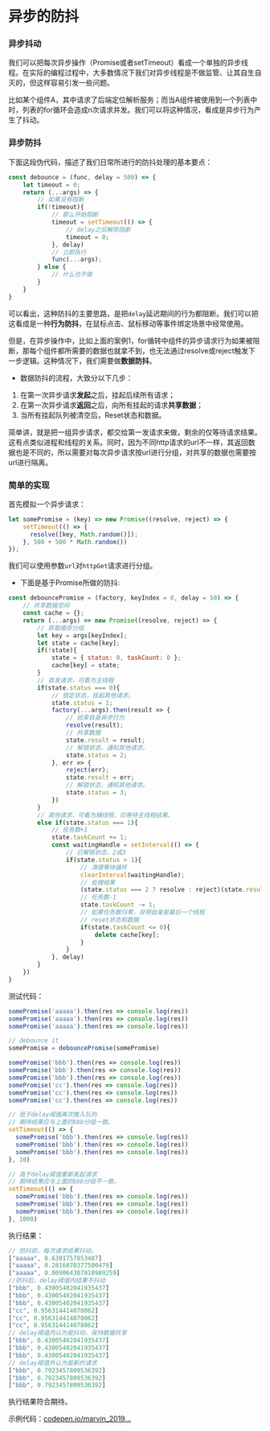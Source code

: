 # 异步的防抖

### 异步抖动

我们可以把每次异步操作（Promise或者setTimeout）看成一个单独的异步线程。在实际的编程过程中，大多数情况下我们对异步线程是不做监管、让其自生自灭的，但这样容易引发一些问题。

比如某个组件A，其中请求了后端定位解析服务；而当A组件被使用到一个列表中时，列表的for循环会造成n次请求并发。我们可以将这种情况，看成是异步行为产生了抖动。

### 异步防抖

下面这段伪代码，描述了我们日常所进行的防抖处理的基本要点：

```JavaScript
const debounce = (func, delay = 500) => {
    let timeout = 0;
    return (...args) => {
        // 如果没有阻断
        if(!timeout){
            // 那么开始阻断
            timeout = setTimeout(() => {
                // delay之后解除阻断
                timeout = 0;
            }, delay)
            // 立即执行
            func(...args);
        } else {
            // 什么也不做
        }
    }
}

```

可以看出，这种防抖的主要思路，是把`delay`延迟期间的行为都阻断。我们可以把这看成是一种**行为防抖**，在鼠标点击、鼠标移动等事件绑定场景中经常使用。

但是，在异步操作中，比如上面的案例1，for循转中组件的异步请求行为如果被阻断，那每个组件都所需要的数据也就拿不到，也无法通过resolve或reject触发下一步逻辑。这种情况下，我们需要做**数据防抖**。

* 数据防抖的流程，大致分以下几步：

1. 在第一次异步请求**发起**之后，挂起后续所有请求；
2. 在第一次异步请求**返回**之后，向所有挂起的请求**共享数据**；
3. 当所有挂起队列被清空后，Reset状态和数据。

简单讲，就是把一组异步请求，都交给第一发请求来做，剩余的仅等待请求结果。这有点类似进程和线程的关系。同时，因为不同http请求的url不一样，其返回数据也是不同的，所以需要对每次异步请求按url进行分组，对共享的数据也需要按url进行隔离。

### 简单的实现

首先模拟一个异步请求：

```JavaScript
let somePromise = (key) => new Promise((resolve, reject) => {
    setTimeout(() => {
      resolve([key, Math.random()]);
    }, 500 + 500 * Math.random())
});

```

我们可以使用参数`url`对`httpGet`请求进行分组。

* 下面是基于Promise所做的防抖:
```JavaScript
const debouncePromise = (factory, keyIndex = 0, delay = 50) => {
    // 共享数据空间
    const cache = {};
    return (...args) => new Promise((resolve, reject) => {
        // 获取缓存分组
        let key = args[keyIndex];
        let state = cache[key];
        if(!state){
            state = { status: 0, taskCount: 0 };
            cache[key] = state;
        }
        // 首发请求，可看为主线程
        if(state.status === 0){
            // 锁定状态，挂起其他请求。
            state.status = 1;
            factory(...args).then(result => {
                // 结束自身异步行为
                resolve(result);
                // 共享数据
                state.result = result;
                // 解锁状态，通知其他请求。
                state.status = 2;
            }, err => {
                reject(err);
                state.result = err;
                // 解锁状态，通知其他请求。
                state.status = 3;
            })
        }
        // 其他请求，可看为辅线程，仅等待主线程结果。
        else if(state.status === 1){
            // 任务数+1
            state.taskCount += 1;
            const waitingHandle = setInterval(() => {
                // 已解锁状态，2或3
                if(state.status > 1){
                    // 清理等待循环
                    clearInterval(waitingHandle);
                    // 处理结果
                    (state.status === 2 ? resolve : reject)(state.result);
                    // 任务数-1
                    state.taskCount -= 1;
                    // 如果任务数归零，说明自身是最后一个线程
                    // reset状态和数据
                    if(state.taskCount <= 0){
                        delete cache[key];
                    }
                }
            }, delay)
        }
    })
}

```

测试代码：

```JavaScript
somePromise('aaaaa').then(res => console.log(res))
somePromise('aaaaa').then(res => console.log(res))
somePromise('aaaaa').then(res => console.log(res))

// debounce it
somePromise = debouncePromise(somePromise)

somePromise('bbb').then(res => console.log(res))
somePromise('bbb').then(res => console.log(res))
somePromise('bbb').then(res => console.log(res))
somePromise('cc').then(res => console.log(res))
somePromise('cc').then(res => console.log(res))
somePromise('cc').then(res => console.log(res))

// 低于delay阈值再次推入队列
// 期待结果应与上面的bbb分组一致。
setTimeout(() => {
  somePromise('bbb').then(res => console.log(res))
  somePromise('bbb').then(res => console.log(res))
  somePromise('bbb').then(res => console.log(res))
}, 10)

// 高于delay阈值重新发起请求
// 期待结果应与上面的bbb分组不一致。
setTimeout(() => {
  somePromise('bbb').then(res => console.log(res))
  somePromise('bbb').then(res => console.log(res))
  somePromise('bbb').then(res => console.log(res))
}, 1000)

```

执行结果：

```JavaScript
// 防抖前，每次请求结果抖动。
["aaaaa", 0.6301757853487]
["aaaaa", 0.2816070377500479]
["aaaaa", 0.009064307010989259]
//防抖后，delay阈值内结果不抖动
["bbb", 0.43005402041935437]
["bbb", 0.43005402041935437]
["bbb", 0.43005402041935437]
["cc", 0.956314414078062]
["cc", 0.956314414078062]
["cc", 0.956314414078062]
// delay阈值内认为是抖动，保持数据共享
["bbb", 0.43005402041935437]
["bbb", 0.43005402041935437]
["bbb", 0.43005402041935437]
// delay阈值外认为是新的请求
["bbb", 0.7923457809536392]
["bbb", 0.7923457809536392]
["bbb", 0.7923457809536392]

```

执行结果符合期待。

示例代码：[codepen.io/marvin_2019…](https://codepen.io/marvin_2019/pen/pozNGVE?editors=0012)